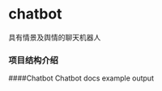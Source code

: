 # chatbot
具有情景及舆情的聊天机器人

### 项目结构介绍
  ####Chatbot
     Chatbot
     docs
     example
     output
     
